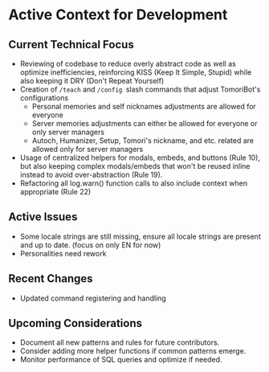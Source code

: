 # Active Context for Development

## Current Technical Focus
- Reviewing of codebase to reduce overly abstract code as well as optimize inefficiencies, reinforcing KISS (Keep It Simple, Stupid) while also keeping it DRY (Don't Repeat Yourself)
- Creation of `/teach` and `/config `slash commands that adjust TomoriBot's configurations
  - Personal memories and self nicknames adjustments are allowed for everyone
  - Server memories adjustments can either be allowed for everyone or only server managers
  - Autoch, Humanizer, Setup, Tomori's nickname, and etc. related are allowed only for server managers
- Usage of centralized helpers for modals, embeds, and buttons (Rule 10), but also keeping complex modals/embeds that won't be reused inline instead to avoid over-abstraction (Rule 19).
- Refactoring all log.warn() function calls to also include context when appropriate (Rule 22)

## Active Issues
- Some locale strings are still missing, ensure all locale strings are present and up to date. (focus on only EN for now)
- Personalities need rework

## Recent Changes
- Updated command registering and handling

## Upcoming Considerations
- Document all new patterns and rules for future contributors.
- Consider adding more helper functions if common patterns emerge.
- Monitor performance of SQL queries and optimize if needed.